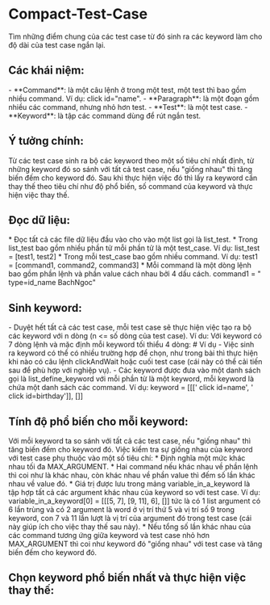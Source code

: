 # Compact-Test-Case
Tìm những điểm chung của các test case từ đó sinh ra các keyword làm cho độ dài của test case ngắn lại.

<h2>Các khái niệm:</h2>
- **Command**: là một câu lệnh ở trong một test, một test thì bao gồm nhiều command. Ví dụ: click id="name".
- **Paragraph**: là một đoạn gồm nhiều các command, nhưng nhỏ hơn test.
- **Test**: là một test case.
- **Keyword**: là tập các command dùng để rút ngắn test.

<h2>Ý tưởng chính:</h2> Từ các test case sinh ra bộ các keyword theo một số tiêu chí nhất định, từ những keyword đó so sánh với tất cả test case, nếu "giống nhau" thì tăng biến đếm cho keyword đó. Sau khi thực hiện việc đó thì lấy ra keyword cần thay thế theo tiêu chí như độ phổ biến, số command của keyword và thực hiện việc thay thế.

<h2>Đọc dữ liệu:</h2>
* Đọc tất cả các file dữ liệu đầu vào cho vào một list gọi là list_test.
* Trong list_test bao gồm nhiều phần tử mỗi phần tử là một test_case. Ví dụ: list_test = [test1, test2]
* Trong mỗi test_case bao gồm nhiều command. Ví dụ: test1 = [command1, command2, command3]
* Mỗi command là một dòng lệnh bao gồm phần lệnh và phần value cách nhau bởi 4 dấu cách. command1 = "    type=id_name    BachNgoc"

<h2>Sinh keyword:</h2>
- Duyệt hết tất cả các test case, mỗi test case sẽ thực hiện việc tạo ra bộ các keyword với n dòng (n <= số dòng của test case).
	Ví du: Với keyword có 7 dòng lệnh và mặc định mỗi keyword tối thiểu 4 dòng:
	# Ví dụ
- Việc sinh ra keyword có thể có nhiều trường hợp để chọn, như trong bài thì thực hiện khi nào có câu lệnh clickAndWait hoặc cuối test case (cái này có thể cải tiến sau để phù hợp với nghiệp vụ).
- Các keyword được đưa vào một danh sách gọi là list_define_keyword với mỗi phần từ là một keyword, mỗi keyword là chứa một danh sách các command. Ví dụ: keyword = [[['    click    id=name', '    click    id=birthday']], []]

<h2>Tính độ phổ biến cho mỗi keyword:</h2>
Với mỗi keyword ta so sánh với tất cả các test case, nếu "giống nhau" thì tăng biến đếm cho keyword đó. Việc kiểm tra sự giống nhau của keyword với test case phụ thuộc vào một số tiêu chí:
* Định nghĩa một mức khác nhau tối đa MAX_ARGUMENT.
* Hai command nếu khác nhau về phần lệnh thì coi như là khác nhau, còn khác nhau về phần value thì đếm số lần khác nhau về value đó.
* Giá trị được lưu trong mảng variable_in_a_keyword là tập hợp tất cả các argument khác nhau của keyword so với test case. Ví dụ: variable_in_a_keyword[0] = [[[5, 7], [9, 11], 6], []] tức là có 1 list argument có 6 lần trùng và có 2 argument là word ở vị trí thứ 5 và vị trí số 9 trong keyword, con 7 và 11 lần lượt là vị trí của argument đó trong test case (cái này giúp ích cho việc thay thế sau này).
* Nếu tổng số lần khác nhau của các command tương ứng giữa keyword và test case nhỏ hơn MAX_ARGUMENT thì coi như keyword đó "giống nhau" với test case và tăng biến đếm cho keyword đó.

<h2>Chọn keyword phổ biến nhất và thực hiện việc thay thế:</h2>
